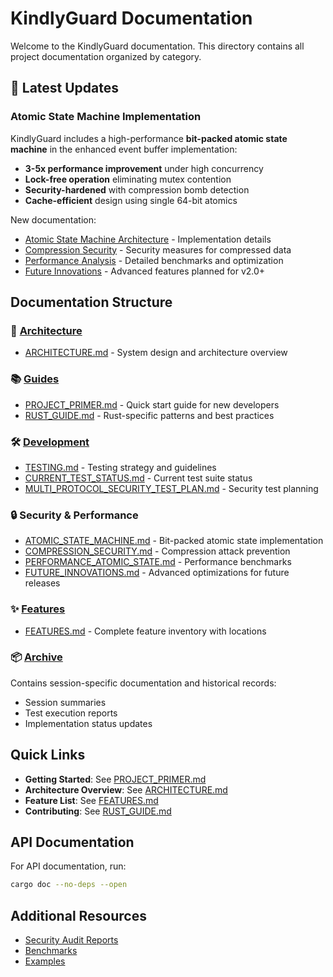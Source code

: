 # KindlyGuard Documentation

Welcome to the KindlyGuard documentation. This directory contains all project documentation organized by category.

## 🚀 Latest Updates

### Atomic State Machine Implementation

KindlyGuard includes a high-performance **bit-packed atomic state machine** in the enhanced event buffer implementation:

- **3-5x performance improvement** under high concurrency
- **Lock-free operation** eliminating mutex contention
- **Security-hardened** with compression bomb detection
- **Cache-efficient** design using single 64-bit atomics

New documentation:
- [Atomic State Machine Architecture](./ATOMIC_STATE_MACHINE.md) - Implementation details
- [Compression Security](./COMPRESSION_SECURITY.md) - Security measures for compressed data
- [Performance Analysis](./PERFORMANCE_ATOMIC_STATE.md) - Detailed benchmarks and optimization
- [Future Innovations](./FUTURE_INNOVATIONS.md) - Advanced features planned for v2.0+

## Documentation Structure

### 📐 [Architecture](architecture/)
- [ARCHITECTURE.md](architecture/ARCHITECTURE.md) - System design and architecture overview

### 📚 [Guides](guides/)
- [PROJECT_PRIMER.md](guides/PROJECT_PRIMER.md) - Quick start guide for new developers
- [RUST_GUIDE.md](guides/RUST_GUIDE.md) - Rust-specific patterns and best practices

### 🛠️ [Development](development/)
- [TESTING.md](development/TESTING.md) - Testing strategy and guidelines
- [CURRENT_TEST_STATUS.md](development/CURRENT_TEST_STATUS.md) - Current test suite status
- [MULTI_PROTOCOL_SECURITY_TEST_PLAN.md](development/MULTI_PROTOCOL_SECURITY_TEST_PLAN.md) - Security test planning

### 🔒 Security & Performance
- [ATOMIC_STATE_MACHINE.md](./ATOMIC_STATE_MACHINE.md) - Bit-packed atomic state implementation
- [COMPRESSION_SECURITY.md](./COMPRESSION_SECURITY.md) - Compression attack prevention
- [PERFORMANCE_ATOMIC_STATE.md](./PERFORMANCE_ATOMIC_STATE.md) - Performance benchmarks
- [FUTURE_INNOVATIONS.md](./FUTURE_INNOVATIONS.md) - Advanced optimizations for future releases

### ✨ [Features](features/)
- [FEATURES.md](features/FEATURES.md) - Complete feature inventory with locations

### 📦 [Archive](archive/)
Contains session-specific documentation and historical records:
- Session summaries
- Test execution reports
- Implementation status updates

## Quick Links

- **Getting Started**: See [PROJECT_PRIMER.md](guides/PROJECT_PRIMER.md)
- **Architecture Overview**: See [ARCHITECTURE.md](architecture/ARCHITECTURE.md)
- **Feature List**: See [FEATURES.md](features/FEATURES.md)
- **Contributing**: See [RUST_GUIDE.md](guides/RUST_GUIDE.md)

## API Documentation

For API documentation, run:
```bash
cargo doc --no-deps --open
```

## Additional Resources

- [Security Audit Reports](../kindly-guard-server/docs/)
- [Benchmarks](../kindly-guard-server/benches/README.md)
- [Examples](../kindly-guard-server/examples/)